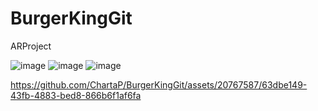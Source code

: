 # BurgerKingGit
ARProject

![image](https://github.com/ChartaP/BurgerKingGit/assets/20767587/c35eaadb-d062-4a70-b88f-ec72a8726d9b)
![image](https://github.com/ChartaP/BurgerKingGit/assets/20767587/aee90314-863e-453a-ae30-5fdab8b7a487)
![image](https://github.com/ChartaP/BurgerKingGit/assets/20767587/5465d9a9-c31e-4377-b08c-3d758e8cbe8b)




https://github.com/ChartaP/BurgerKingGit/assets/20767587/63dbe149-43fb-4883-bed8-866b6f1af6fa

